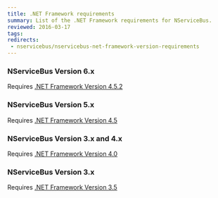 ```yaml
---
title: .NET Framework requirements
summary: List of the .NET Framework requirements for NServiceBus.
reviewed: 2016-03-17
tags:
redirects:
 - nservicebus/nservicebus-net-framework-version-requirements
---
```


### NServiceBus Version 6.x

Requires [.NET Framework Version 4.5.2](https://www.microsoft.com/en-au/download/details.aspx?id=42642)


### NServiceBus Version 5.x

Requires [.NET Framework Version 4.5](https://www.microsoft.com/en-au/download/details.aspx?id=30653)


### NServiceBus Version 3.x and 4.x

Requires [.NET Framework Version 4.0](https://www.microsoft.com/en-au/download/details.aspx?id=17851)


### NServiceBus Version 3.x

Requires [.NET Framework Version 3.5](https://www.microsoft.com/en-au/download/details.aspx?id=21)
